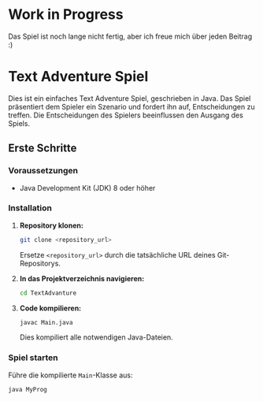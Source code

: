 # Work in Progress
 
Das Spiel ist noch lange nicht fertig, aber ich freue mich über jeden Beitrag :)


# Text Adventure Spiel

Dies ist ein einfaches Text Adventure Spiel, geschrieben in Java. Das Spiel präsentiert dem Spieler ein Szenario und fordert ihn auf, Entscheidungen zu treffen. Die Entscheidungen des Spielers beeinflussen den Ausgang des Spiels.

## Erste Schritte

### Voraussetzungen

*   Java Development Kit (JDK) 8 oder höher

### Installation

1.  **Repository klonen:**

    ```bash
    git clone <repository_url>
    ```

    Ersetze `<repository_url>` durch die tatsächliche URL deines Git-Repositorys.

2.  **In das Projektverzeichnis navigieren:**

    ```bash
    cd TextAdvanture
    ```

3.  **Code kompilieren:**

    ```bash
    javac Main.java
    ```

    Dies kompiliert alle notwendigen Java-Dateien.

### Spiel starten

Führe die kompilierte `Main`-Klasse aus:

```bash
java MyProg
